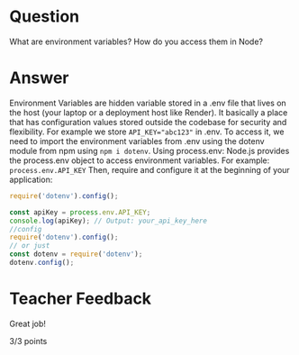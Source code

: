 # Question

What are environment variables? How do you access them in Node?

# Answer
Environment Variables are hidden variable stored in a .env file that lives on the host (your laptop or a deployment host like Render). It basically a place that has configuration values stored outside the codebase for security and flexibility. For example we store `API_KEY="abc123"` in .env. To access it, we need to import the environment variables from .env using the dotenv module from npm using `npm i dotenv`. Using process.env: Node.js provides the process.env object to access environment variables. For example: `process.env.API_KEY` Then, require and configure it at the beginning of your application: 
```js
require('dotenv').config();

const apiKey = process.env.API_KEY;
console.log(apiKey); // Output: your_api_key_here
//config
require('dotenv').config();
// or just 
const dotenv = require('dotenv');
dotenv.config();
```

# Teacher Feedback

Great job!

3/3 points